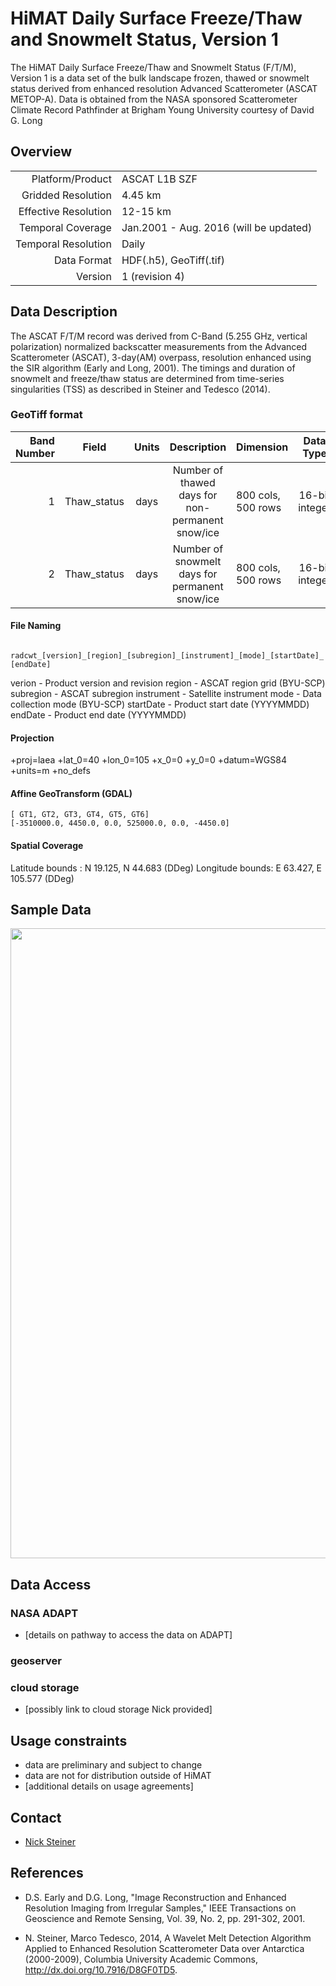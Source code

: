 HiMAT Daily Surface Freeze/Thaw and Snowmelt Status, Version 1
===================================================

The HiMAT Daily Surface Freeze/Thaw and Snowmelt Status (F/T/M), Version 1 is a data set of the bulk landscape frozen, thawed or snowmelt status derived from enhanced resolution Advanced Scatterometer (ASCAT METOP-A). Data is obtained from the NASA sponsored Scatterometer Climate Record Pathfinder at Brigham Young University courtesy of David G. Long

## Overview
| | |
|---:|:---- |
| Platform/Product | ASCAT L1B SZF |
| Gridded Resolution | 4.45 km |
| Effective Resolution| 12-15 km |
| Temporal Coverage | Jan.2001 - Aug. 2016 (will be updated)|
| Temporal Resolution | Daily |
| Data Format | HDF(.h5), GeoTiff(.tif) |
| Version | 1 (revision 4) |

## Data Description

The ASCAT F/T/M record was derived from C-Band (5.255 GHz, vertical polarization) normalized backscatter measurements from the Advanced Scatterometer (ASCAT), 3-day(AM) overpass, resolution enhanced using the SIR algorithm (Early and Long, 2001). The timings and duration of snowmelt and freeze/thaw status are determined from time-series singularities (TSS) as described in Steiner and Tedesco (2014).

### GeoTiff format

|Band Number| Field | Units | Description | Dimension | Data Type | NoData|
|---------: | :----------: | :---: | :---------------------------------------------: | :----------------- | :-----------: |:-----:|
| 1 | Thaw_status | days | Number of thawed days for non-permanent snow/ice| 800 cols, 500 rows | 16-bit integer| -9999 |
| 2 | Thaw_status | days | Number of snowmelt days for permanent snow/ice | 800 cols, 500 rows | 16-bit integer| -9999 |

#### File Naming
``` radcwt_[version]_[region]_[subregion]_[instrument]_[mode]_[startDate]_[endDate]```

verion - Product version and revision
region - ASCAT region grid (BYU-SCP)
subregion - ASCAT subregion
instrument - Satellite instrument
mode - Data collection mode (BYU-SCP)
startDate - Product start date (YYYYMMDD)
endDate - Product end date (YYYYMMDD)

#### Projection
+proj=laea +lat_0=40 +lon_0=105 +x_0=0 +y_0=0 +datum=WGS84 +units=m +no_defs

#### Affine GeoTransform (GDAL)
```
[ GT1, GT2, GT3, GT4, GT5, GT6]
[-3510000.0, 4450.0, 0.0, 525000.0, 0.0, -4450.0]
```
#### Spatial Coverage
Latitude bounds : N 19.125, N 44.683 (DDeg)
Longitude bounds: E 63.427, E 105.577 (DDeg)

## Sample Data

<a href="http://himat.org/wp-content/uploads/2017/03/radcwt_1r4_China-Japan_hma_ascat_mafa_20100525_20100525_cwt.png"><img src="http://himat.org/wp-content/uploads/2017/03/radcwt_1r4_China-Japan_hma_ascat_mafa_20100525_20100525_cwt.png" alt="" width="2016" height="1008" class="alignnone size-full wp-image-602" /></a>

## Data Access

### NASA ADAPT

* [details on pathway to access the data on ADAPT]

### geoserver

### cloud storage
* [possibly link to cloud storage Nick provided]

## Usage constraints

* data are preliminary and subject to change
* data are not for distribution outside of HiMAT
* [additional details on usage agreements]

## Contact

* <a href="mailto:nsteiner@ccny.cuny.edu?Subject=ASCAT%20data" target="_top">Nick Steiner</a>  

## References

* D.S. Early and D.G. Long, "Image Reconstruction and Enhanced Resolution Imaging from Irregular Samples," IEEE
Transactions on Geoscience and Remote Sensing, Vol. 39, No. 2, pp. 291-302, 2001.

* N. Steiner, Marco Tedesco, 2014, A Wavelet Melt Detection Algorithm Applied to Enhanced Resolution Scatterometer Data
over Antarctica (2000-2009), Columbia University Academic Commons, http://dx.doi.org/10.7916/D8GF0TD5.